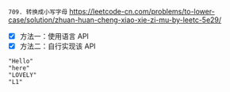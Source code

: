 
`709. 转换成小写字母` https://leetcode-cn.com/problems/to-lower-case/solution/zhuan-huan-cheng-xiao-xie-zi-mu-by-leetc-5e29/
- [x] 方法一：使用语言 API
- [x] 方法二：自行实现该 API

```
"Hello"
"here"
"LOVELY"
"L1"
```
